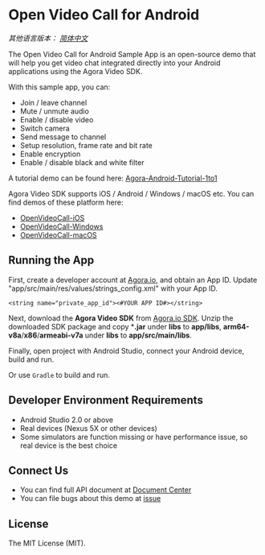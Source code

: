 # Open Video Call for Android

*其他语言版本： [简体中文](README.md)*

The Open Video Call for Android Sample App is an open-source demo that will help you get video chat integrated directly into your Android applications using the Agora Video SDK.

With this sample app, you can:

- Join / leave channel
- Mute / unmute audio
- Enable / disable video
- Switch camera
- Send message to channel
- Setup resolution, frame rate and bit rate
- Enable encryption
- Enable / disable black and white filter

A tutorial demo can be found here: [Agora-Android-Tutorial-1to1](https://github.com/AgoraIO/Agora-Android-Tutorial-1to1)

Agora Video SDK supports iOS / Android / Windows / macOS etc. You can find demos of these platform here:

- [OpenVideoCall-iOS](https://github.com/AgoraIO/OpenVideoCall-iOS)
- [OpenVideoCall-Windows](https://github.com/AgoraIO/OpenVideoCall-Windows)
- [OpenVideoCall-macOS](https://github.com/AgoraIO/OpenVideoCall-macOS)

## Running the App
First, create a developer account at [Agora.io](https://dashboard.agora.io/signin/), and obtain an App ID. Update "app/src/main/res/values/strings_config.xml" with your App ID.

```
<string name="private_app_id"><#YOUR APP ID#></string>
```

Next, download the **Agora Video SDK** from [Agora.io SDK](https://www.agora.io/en/download/). Unzip the downloaded SDK package and copy ***.jar** under **libs** to **app/libs**, **arm64-v8a**/**x86**/**armeabi-v7a** under **libs** to **app/src/main/libs**.

Finally, open project with Android Studio, connect your Android device, build and run.

Or use `Gradle` to build and run.

## Developer Environment Requirements
- Android Studio 2.0 or above
- Real devices (Nexus 5X or other devices)
- Some simulators are function missing or have performance issue, so real device is the best choice

## Connect Us
- You can find full API document at [Document Center](https://docs.agora.io/en/)
- You can file bugs about this demo at [issue](https://github.com/AgoraIO/OpenVideoCall-Android/issues)

## License
The MIT License (MIT).
